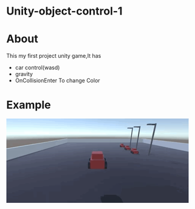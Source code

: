 # Unity-object-control-1

# About

This my first project unity game,It has
- car control(wasd)
- gravity
- OnCollisionEnter To change Color

# Example
![enter image description here](https://raw.githubusercontent.com/iEmDevX/unity-object-control-1/main/example.gif)
